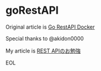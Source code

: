 # goRestAPI

Original article is 
[Go RestAPI Docker](https://qiita.com/akidon0000/items/20720b877e5123e0e855)

Special thanks to @akidon0000

My article is 
[REST APIのお勉強](https://qiita.com/otamaninja/items/d722e5b444160fd86fed)

EOL
